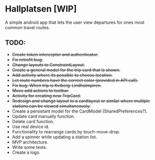 # Hallplatsen [WIP]

A simple android app that lets the user view departures for ones most common travel routes.

## TODO:
- ~~Create token interceptor and authenticator.~~
- ~~Fix retrofit bug.~~
- ~~Change layouts to ConstraintLayout.~~
- ~~Create a general model for the trip card that is shown.~~
- ~~Add activity where its possible to choose location.~~
- ~~Let route numbers have the correct color (provided in API call).~~
- ~~Fix bug: When trip is Kviberg-Lindholmpiren.~~
- ~~Move add actions to toolbar.~~
- ~~Activity for creating new TripCard.~~
- ~~Redesign and change layout to a cardlayout or similar where multiple stations can be viewed simultaneously.~~
- Create a persistant model for the CardModel (SharedPreferences?).
- Update card manually function.
- Delete card function.
- Use real device id.
- Functionality to rearrange cards by touch-move-drop.
- Add a spinner while updating a station list.
- MVP architecture.
- Write some tests.
- Create a logo.
